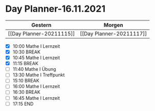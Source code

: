 
Day Planner-16.11.2021
======================
  
| Gestern | Morgen |  
| ------- | ------ |  
| [[Day Planner-20211115]] | [[Day Planner-20211117]] |  
- [x] 10:00 Mathe I Lernzeit
- [x] 10:30 BREAK
- [x] 10:45 Mathe I Lernzeit
- [x] 11:15 BREAK
- [ ] 11:40 Mathe I Übung
- [ ] 13:30 Mathe I Treffpunkt
- [ ] 15:10 BREAK
- [ ] 16:00 Mathe I Lernzeit
- [ ] 16:30 BREAK
- [ ] 16:45 Mathe I Lernzeit
- [ ] 17:15 END